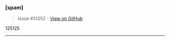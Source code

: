 ### [spam]

> Issue #31252 - [View on GitHub](https://github.com/facebook/react/issues/31252)

125125

---


